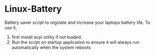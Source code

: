 # Linux-Battery

Battery saver script to regulate and increase your laptops battery life. To use it, 
1. first install acpi utility if not loaded. 
2. Run the script on startup application to ensure it will always run automatically when the system reboots
